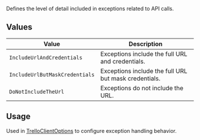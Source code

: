 Defines the level of detail included in exceptions related to API calls.

## Values
| Value | Description |
| --- | --- |
| `IncludeUrlAndCredentials` | Exceptions include the full URL and credentials. |
| `IncludeUrlButMaskCredentials` | Exceptions include the full URL but mask credentials. |
| `DoNotIncludeTheUrl` | Exceptions do not include the URL. |

## Usage
Used in [TrelloClientOptions](TrelloClientOptions) to configure exception handling behavior.
